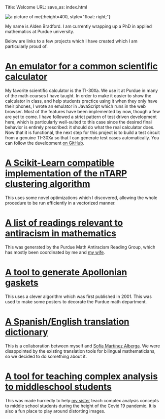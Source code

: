 Title: Welcome
URL: 
save_as: index.html

![a picture of me]({attach}portrait.jpg){:height=400, style="float: right;"}

My name is Alden Bradford. I am currently wrapping up a PhD in applied mathematics at Purdue university. <a rel="me" href="https://mastodon.social/@AldenB"></a>

Below are links to a few projects which I have created which I am particularly proud of.

# [An emulator for a common scientific calculator](calculator_emulator)

My favorite scientific calculator is the TI-30Xa. We use it at Purdue in many of the math courses I have taught. In order to make it easier to show the calculator in class, and help students practice using it when they only have their phones, I wrote an emulator in JavaScript which runs in the web browser. Most of the features have been implemented by now, though a few are yet to come. I have followed a strict pattern of test driven development here, which is particularly well-suited to this case since the desired final behavior is entirely prescribed: it should do what the real calculator does. Now that it is functional, the next step for this project is to build a test circuit from a genuine TI-30Xa so that I can generate test cases automatically. You can follow the development [on GitHub](https://github.com/AldenMB/calculator_emulator).

# [A Scikit-Learn compatible implementation of the nTARP clustering algorithm](NTarp)

This uses some novel optimizations which I discovered, allowing the whole procedure to be run efficiently in a vectorized manner.

# [A list of readings relevant to antiracism in mathematics](https://www.math.purdue.edu/~bradfoa/antiracist_reading_group/reading_list/)

This was generated by the Purdue Math Antiracism Reading Group, which has mostly been coordinated by me and [my wife](https://nt-tl.net/).

# [A tool to generate Apollonian gaskets](Apollo)

This uses a clever algorithm which was first published in 2001. This was used to make some posters to decorate the Purdue math department.

# [A Spanish/English translation dictionary](https://matemath.net)

This is a collaboration between myself and [Sofía Martínez Alberga](https://www.math.purdue.edu/~mart1789/). We were disappointed by the existing translation tools for bilingual mathematicians, so we decided to do something about it.


# [A tool for teaching complex analysis to middleschool students](ConformalMapViewer)

This was made hurriedly to help [my sister](https://laurestine.github.io/) teach complex analysis concepts to middle school students during the height of the Covid 19 pandemic. It is also a fun place to play around distorting images.
